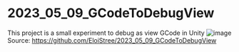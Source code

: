 # 2023_05_09_GCodeToDebugView
This project is a small experiment to debug as view GCode in Unity
![image](https://github.com/EloiStree/2023_05_09_GCodeToDebugView/assets/20149493/4e1d05e0-181f-445c-bafc-d44610298640)
Source: https://github.com/EloiStree/2023_05_09_GCodeToDebugView
